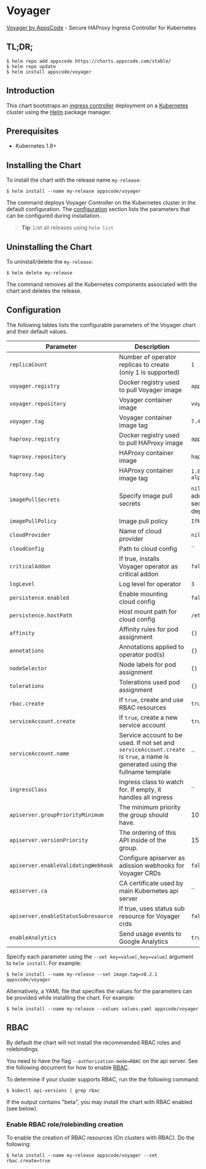 # Voyager
[Voyager by AppsCode](https://github.com/appscode/voyager) - Secure HAProxy Ingress Controller for Kubernetes

## TL;DR;

```console
$ helm repo add appscode https://charts.appscode.com/stable/
$ helm repo update
$ helm install appscode/voyager
```

## Introduction

This chart bootstraps an [ingress controller](https://github.com/appscode/voyager) deployment on a [Kubernetes](http://kubernetes.io) cluster using the [Helm](https://helm.sh) package manager.


## Prerequisites

- Kubernetes 1.8+

## Installing the Chart
To install the chart with the release name `my-release`:

```console
$ helm install --name my-release appscode/voyager
```

The command deploys Voyager Controller on the Kubernetes cluster in the default configuration. The [configuration](#configuration) section lists the parameters that can be configured during installation.

> **Tip**: List all releases using `helm list`

## Uninstalling the Chart

To uninstall/delete the `my-release`:

```console
$ helm delete my-release
```

The command removes all the Kubernetes components associated with the chart and deletes the release.

## Configuration

The following tables lists the configurable parameters of the Voyager chart and their default values.


| Parameter                           | Description                                                   | Default               |
| ------------------------------------| ------------------------------------------------------------- | ----------------------|
| `replicaCount`                      | Number of operator replicas to create (only 1 is supported)   | `1`                   |
| `voyager.registry`                  | Docker registry used to pull Voyager image                    | `appscode`            |
| `voyager.repository`                | Voyager container image                                       | `voyager`             |
| `voyager.tag`                       | Voyager container image tag                                   | `7.4.0`          |
| `haproxy.registry`                  | Docker registry used to pull HAProxy image                    | `appscode`            |
| `haproxy.repository`                | HAProxy container image                                       | `haproxy`             |
| `haproxy.tag`                       | HAProxy container image tag                                   | `1.8.12-7.4.0-alpine` |
| `imagePullSecrets`                  | Specify image pull secrets                                    | `nil` (does not add image pull secrets to deployed pods) |
| `imagePullPolicy`                   | Image pull policy                                             | `IfNotPresent`        |
| `cloudProvider`                     | Name of cloud provider                                        | `nil`                 |
| `cloudConfig`                       | Path to cloud config                                          | ``                    |
| `criticalAddon`                     | If true, installs Voyager operator as critical addon          | `false`               |
| `logLevel`                          | Log level for operator                                        | `3`                   |
| `persistence.enabled`               | Enable mounting cloud config                                  | `false`               |
| `persistence.hostPath`              | Host mount path for cloud config                              | `/etc/kubernetes`     |
| `affinity`                          | Affinity rules for pod assignment                             | `{}`                  |
| `annotations`                       | Annotations applied to operator pod(s)                        | `{}`                  |
| `nodeSelector`                      | Node labels for pod assignment                                | `{}`                  |
| `tolerations`                       | Tolerations used pod assignment                               | `{}`                  |
| `rbac.create`                       | If `true`, create and use RBAC resources                      | `true`                |
| `serviceAccount.create`             | If `true`, create a new service account                       | `true`                |
| `serviceAccount.name`               | Service account to be used. If not set and `serviceAccount.create` is `true`, a name is generated using the fullname template | `` |
| `ingressClass`                      | Ingress class to watch for. If empty, it handles all ingress  | ``                    |
| `apiserver.groupPriorityMinimum`    | The minimum priority the group should have.                   | 10000                 |
| `apiserver.versionPriority`         | The ordering of this API inside of the group.                 | 15                    |
| `apiserver.enableValidatingWebhook` | Configure apiserver as adission webhooks for Voyager CRDs     | `false`               |
| `apiserver.ca`                      | CA certificate used by main Kubernetes api server             | ``                    |
| `apiserver.enableStatusSubresource` | If true, uses status sub resource for Voyager crds            | `false`               |
| `enableAnalytics`                   | Send usage events to Google Analytics                         | `true`                |

Specify each parameter using the `--set key=value[,key=value]` argument to `helm install`. For example:

```console
$ helm install --name my-release --set image.tag=v0.2.1 appscode/voyager
```

Alternatively, a YAML file that specifies the values for the parameters can be provided while
installing the chart. For example:

```console
$ helm install --name my-release --values values.yaml appscode/voyager
```

## RBAC
By default the chart will not install the recommended RBAC roles and rolebindings.

You need to have the flag `--authorization-mode=RBAC` on the api server. See the following document for how to enable [RBAC](https://kubernetes.io/docs/admin/authorization/rbac/).

To determine if your cluster supports RBAC, run the the following command:

```console
$ kubectl api-versions | grep rbac
```

If the output contains "beta", you may install the chart with RBAC enabled (see below).

### Enable RBAC role/rolebinding creation

To enable the creation of RBAC resources (On clusters with RBAC). Do the following:

```console
$ helm install --name my-release appscode/voyager --set rbac.create=true
```
